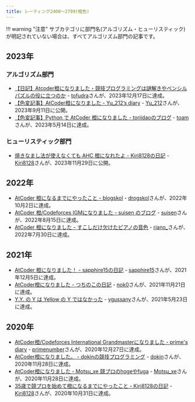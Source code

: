 ```yaml
---
title: レーティング2400〜2799(橙色)
---
```


!!! warning "注意"
    サブカテゴリに部門名(アルゴリズム・ヒューリスティック)が明記されていない場合は、すべてアルゴリズム部門の記事です。

## 2023年

### アルゴリズム部門

- [【日記】Atcoder橙になりました・競技プログラミングは謎解きやペンシルパズルの役に立つのか](https://note.com/tofu_dra/n/n3d580cb31495) - [tofudra](https://atcoder.jp/users/tofudra)さんが、2023年12月17日に達成。
- [【色変記事】AtCoder橙になりました - Yu_212’s diary](https://yu212.hatenablog.com/entry/2023/09/11/025001) - [Yu_212](https://atcoder.jp/users/Yu_212)さんが、2023年9月11日に公開。
- [【色変記事】Python で AtCoder 橙になりました - toriidaoのブログ](https://toriidao.hateblo.jp/entry/2023/05/31/210009) - [toam](https://atcoder.jp/users/toam)さんが、2023年5月14日に達成。

### ヒューリスティック部門

- [焼きなまし法が使えなくても AHC 橙になれたよ - Kiri8128の日記](https://kiri8128.hatenablog.com/entry/2023/11/29/024335) - [Kiri8128](https://atcoder.jp/users/kiri8128)さんが、2023年11月29日に公開。

## 2022年

- [AtCoder 橙になるまでにやったこと - blogskol](https://drogskol.hatenablog.com/entry/2022/10/02/233656) - [drogskol](https://atcoder.jp/users/drogskol)さんが、2022年10月2日に達成。
- [AtCoder 橙/Codeforces IGMになりました - suisen のブログ](https://suisen-kyopro.hatenablog.com/entry/2022/08/20/194813) - [suisen](https://atcoder.jp/users/suisen)さんが、2022年8月15日に達成。
- [AtCoder 橙になりました - すこしだけ欠けたピアノの音色](https://seashellpink-frostywhite.hatenablog.com/entry/2022/07/31/180610) - [riano_](https://atcoder.jp/users/riano_)さんが、2022年7月30日に達成。

## 2021年

- [AtCoder 橙になりました！ - sapphire15の日記](https://sapphire15.hatenablog.com/entry/2021/12/10/234546) - [sapphire15](https://atcoder.jp/users/sapphire15)さんが、2021年12月5日に達成。
- [AtCoder橙になりました - つちのこの日記](https://tsuchi.hateblo.jp/entry/2021/12/13/152307) - [nok0](https://atcoder.jp/users/nok0)さんが、2021年11月21日に達成。
- [Y.Y. の Y は Yellow の Y ではなかった](https://ygussany.hatenablog.com/entry/2021/05/23/230000) - [ygussany](https://atcoder.jp/users/ygussany)さんが、2021年5月23日に達成。

## 2020年

- [AtCoder橙/Codeforces International Grandmasterになりました - prime's diary](https://primenumber.hatenadiary.jp/entry/2021/01/17/063650) - [primenumber](https://atcoder.jp/users/primenumber)さんが、2020年12月27日に達成。
- [AtCoder橙になりました。 - dokinの競技プログラミング](https://dokinac.hatenablog.com/entry/2020/12/21/170425) - [dokin](https://atcoder.jp/users/dokin)さんが、2020年11月28日に達成。
- [AtCoder橙になりました - Motsu_xe 競プロのhogeやfuga](https://motsu-xe.hatenablog.com/entry/2020/12/07/000807) - [Motsu_xe](https://atcoder.jp/users/Motsu_xe)さんが、2020年11月28日に達成。
- [35歳で競プロを始めて橙になるまでにやったこと - Kiri8128の日記](https://kiri8128.hatenablog.com/entry/2020/11/01/021053) - [Kiri8128](https://atcoder.jp/users/kiri8128)さんが、2020年10月31日に達成。
